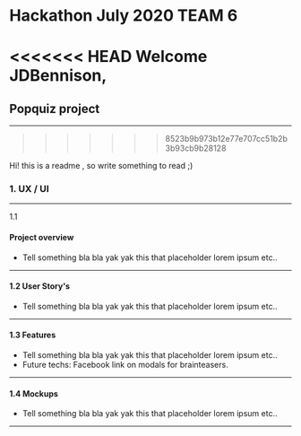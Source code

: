 # Hackathon July 2020 TEAM 6

<<<<<<< HEAD
Welcome JDBennison,
=======
## Popquiz project
---
>>>>>>> 8523b9b973b12e77e707cc51b2b3b93cb9b28128

Hi! this is a readme , so write something to read ;)


### 1. UX / UI
---
1.1 
#### Project overview

+ Tell something bla bla yak yak this that placeholder lorem ipsum etc..

---

#### 1.2 User Story's

+ Tell something bla bla yak yak this that placeholder lorem ipsum etc..

---

#### 1.3 Features

+ Tell something bla bla yak yak this that placeholder lorem ipsum etc..
+ Future techs: Facebook link on modals for brainteasers. 

---
#### 1.4 Mockups

+ Tell something bla bla yak yak this that placeholder lorem ipsum etc..

---